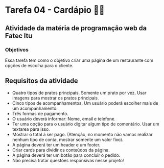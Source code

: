 # Tarefa 04 - Cardápio 👨‍🍳

## Atividade da matéria de programação web da Fatec Itu
### Objetivos 
Essa tarefa tem como o objetivo criar uma página de um restaurante com opções de escolha para o cliente.

## Requisitos da atividade
- Quatro tipos de pratos principais. Somente um prato por vez. Usar imagens para mostrar os pratos principais.
- Cinco tipos de acompanhamentos. Um usuário poderá escolher mais de um acompanhamento.
- Três formas de pagamento.
- O usuário deverá informar: Nome, email e telefone.
- Ter uma opção para o usuário digitar algum tipo de comentário. Usar um textarea para isso.
- Mostrar o total a ser pago. (Atenção, no momento não vamos realizar nenhum tipo de conta, mostrar somente um valor fixo).
- A página deverá ter um header e um footer.
- Criar cards para dividir os conteúdos da página.
- A página deverá ter um botão para concluir o pedido.
- Não precisa tratar questões responsivas nesse projeto!

